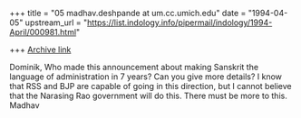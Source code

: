 +++
title = "05 madhav.deshpande at um.cc.umich.edu"
date = "1994-04-05"
upstream_url = "https://list.indology.info/pipermail/indology/1994-April/000981.html"

+++
[Archive link](https://list.indology.info/pipermail/indology/1994-April/000981.html)

Dominik,
     Who made this announcement about making Sanskrit the language of
administration in 7 years?  Can you give more details?  I know that RSS
and BJP are capable of going in this direction, but I cannot believe
that the Narasing Rao government will do this.  There must be more to this.
                        Madhav





